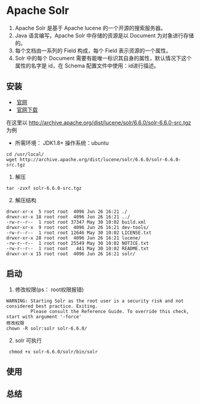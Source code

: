 # Apache Solr 
1. Apache Solr 是基于 Apache lucene 的一个开源的搜索服务器。
1. Java 语言编写，Apache Solr 中存储的资源是以 Document 为对象进行存储的。
1. 每个文档由一系列的 Field 构成，每个 Field 表示资源的一个属性。
1. Solr 中的每个 Document 需要有能唯一标识其自身的属性，默认情况下这个属性的名字是 id，在 Schema 配置文件中使用：<uniqueKey>id</uniqueKey>进行描述。

## 安装 
*  [官网](http://lucene.apache.org/solr/)
*  [官网下载](http://archive.apache.org/dist/lucene/solr/)

在这里以 http://archive.apache.org/dist/lucene/solr/6.6.0/solr-6.6.0-src.tgz  为例
* 所需环境： JDK1.8+  操作系统：ubuntu
```
cd /usr/local/
wget http://archive.apache.org/dist/lucene/solr/6.6.0/solr-6.6.0-src.tgz
```
1. 解压 
```
tar -zvxf solr-6.6.0-src.tgz
```
2. 解压结构
```
drwxr-xr-x  5 root root  4096 Jun 26 16:21 ./
drwxr-xr-x 18 root root  4096 Jun 26 16:21 ../
-rw-r--r--  1 root root 37347 May 30 10:02 build.xml
drwxr-xr-x  9 root root  4096 Jun 26 16:21 dev-tools/
-rw-r--r--  1 root root 12646 May 30 10:02 LICENSE.txt
drwxr-xr-x 28 root root  4096 Jun 26 16:21 lucene/
-rw-r--r--  1 root root 25549 May 30 10:02 NOTICE.txt
-rw-r--r--  1 root root   441 May 30 10:02 README.txt
drwxr-xr-x 15 root root  4096 Jun 26 16:21 solr/
```
## 启动
1. 修改权限(ps： root权限报错)
```
WARNING: Starting Solr as the root user is a security risk and not considered best practice. Exiting.
         Please consult the Reference Guide. To override this check, start with argument '-force'
修改权限 
chown -R solr:solr solr-6.6.0/
```
2. solr 可执行
```
 chmod +x solr-6.6.0/solr/bin/solr
```


## 使用 

## 总结
